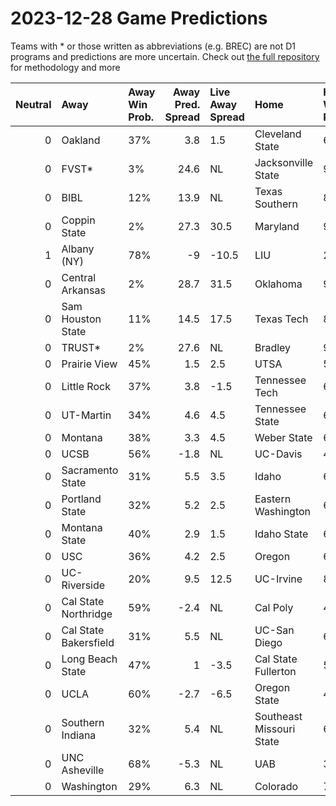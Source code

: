 # 2023-12-28 Game Predictions
Teams with * or those written as abbreviations (e.g. BREC) are not D1 programs and predictions are more uncertain. Check out [the full repository](https://github.com/grdavis/college-basketball-elo) for methodology and more

|   Neutral | Away                  | Away Win Prob.   |   Away Pred. Spread | Live Away Spread   | Home                     | Home Win Prob.   |   Home Pred. Spread |
|----------:|:----------------------|:-----------------|--------------------:|:-------------------|:-------------------------|:-----------------|--------------------:|
|         0 | Oakland               | 37%              |                 3.8 | 1.5                | Cleveland State          | 63%              |                -3.8 |
|         0 | FVST*                 | 3%               |                24.6 | NL                 | Jacksonville State       | 97%              |               -24.6 |
|         0 | BIBL                  | 12%              |                13.9 | NL                 | Texas Southern           | 88%              |               -13.9 |
|         0 | Coppin State          | 2%               |                27.3 | 30.5               | Maryland                 | 98%              |               -27.3 |
|         1 | Albany (NY)           | 78%              |                -9   | -10.5              | LIU                      | 22%              |                 9   |
|         0 | Central Arkansas      | 2%               |                28.7 | 31.5               | Oklahoma                 | 98%              |               -28.7 |
|         0 | Sam Houston State     | 11%              |                14.5 | 17.5               | Texas Tech               | 89%              |               -14.5 |
|         0 | TRUST*                | 2%               |                27.6 | NL                 | Bradley                  | 98%              |               -27.6 |
|         0 | Prairie View          | 45%              |                 1.5 | 2.5                | UTSA                     | 55%              |                -1.5 |
|         0 | Little Rock           | 37%              |                 3.8 | -1.5               | Tennessee Tech           | 63%              |                -3.8 |
|         0 | UT-Martin             | 34%              |                 4.6 | 4.5                | Tennessee State          | 66%              |                -4.6 |
|         0 | Montana               | 38%              |                 3.3 | 4.5                | Weber State              | 62%              |                -3.3 |
|         0 | UCSB                  | 56%              |                -1.8 | NL                 | UC-Davis                 | 44%              |                 1.8 |
|         0 | Sacramento State      | 31%              |                 5.5 | 3.5                | Idaho                    | 69%              |                -5.5 |
|         0 | Portland State        | 32%              |                 5.2 | 2.5                | Eastern Washington       | 68%              |                -5.2 |
|         0 | Montana State         | 40%              |                 2.9 | 1.5                | Idaho State              | 60%              |                -2.9 |
|         0 | USC                   | 36%              |                 4.2 | 2.5                | Oregon                   | 64%              |                -4.2 |
|         0 | UC-Riverside          | 20%              |                 9.5 | 12.5               | UC-Irvine                | 80%              |                -9.5 |
|         0 | Cal State Northridge  | 59%              |                -2.4 | NL                 | Cal Poly                 | 41%              |                 2.4 |
|         0 | Cal State Bakersfield | 31%              |                 5.5 | NL                 | UC-San Diego             | 69%              |                -5.5 |
|         0 | Long Beach State      | 47%              |                 1   | -3.5               | Cal State Fullerton      | 53%              |                -1   |
|         0 | UCLA                  | 60%              |                -2.7 | -6.5               | Oregon State             | 40%              |                 2.7 |
|         0 | Southern Indiana      | 32%              |                 5.4 | NL                 | Southeast Missouri State | 68%              |                -5.4 |
|         0 | UNC Asheville         | 68%              |                -5.3 | NL                 | UAB                      | 32%              |                 5.3 |
|         0 | Washington            | 29%              |                 6.3 | NL                 | Colorado                 | 71%              |                -6.3 |